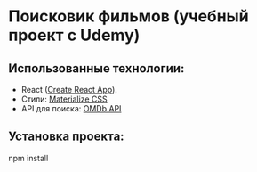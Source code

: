 # Поисковик фильмов (учебный проект c Udemy)


## Использованные технологии:
- React ([Create React App](https://github.com/facebook/create-react-app)).
- Cтили: [Materialize CSS](https://materializecss.com/)
- API для поиска: [OMDb API](https://www.omdbapi.com/)

## Установка проекта:
npm install




